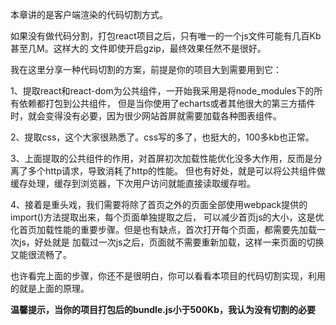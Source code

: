 本章讲的是客户端渲染的代码切割方式。

如果没有做代码分割，打包react项目之后，只有唯一的一个js文件可能有几百Kb甚至几M。这样大的
文件即使开启gzip，最终效果任然不是很好。

我在这里分享一种代码切割的方案，前提是你的项目大到需要用到它：

1、提取react和react-dom为公共组件，一开始我采用是将node_modules下的所有依赖都打包到公共组件，
但是当你使用了echarts或者其他很大的第三方插件时，就会变得没有必要，因为很少网站首屏就需要加载各种图表组件。

2、提取css，这个大家很熟悉了。css写的多了，也挺大的，100多kb也正常。

3、上面提取的公共组件的作用，对首屏初次加载性能优化没多大作用，反而是分离了多个http请求，导致消耗了http的性能。
但也有好处，就是可以将公共组件做缓存处理，缓存到浏览器，下次用户访问就能直接读取缓存啦。

4、接着是重头戏，我们需要将除了首页之外的页面全部使用webpack提供的import()方法提取出来，每个页面单独提取之后，
可以减少首页js的大小，这是优化首页加载性能的重要步骤。但是也有缺点，首次打开每个页面，都需要先加载一次js，好处就是
加载过一次js之后，页面就不需要重新加载，这样一来页面的切换又能很流畅了。

也许看完上面的步骤，你还不是很明白，你可以看看本项目的代码切割实现，利用的就是上面的原理。

**温馨提示，当你的项目打包后的bundle.js小于500Kb，我认为没有切割的必要**